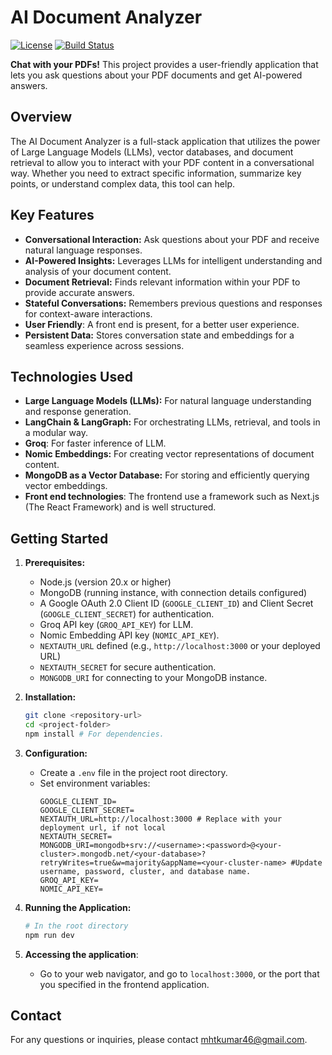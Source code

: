 # AI Document Analyzer

[![License](https://img.shields.io/badge/License-MIT-blue.svg)](LICENSE)
[![Build Status](https://img.shields.io/badge/build-passing-brightgreen.svg)](https://your-build-status-url.com)

**Chat with your PDFs!** This project provides a user-friendly application that lets you ask questions about your PDF documents and get AI-powered answers.

## Overview

The AI Document Analyzer is a full-stack application that utilizes the power of Large Language Models (LLMs), vector databases, and document retrieval to allow you to interact with your PDF content in a conversational way.  Whether you need to extract specific information, summarize key points, or understand complex data, this tool can help.

## Key Features

*   **Conversational Interaction:** Ask questions about your PDF and receive natural language responses.
*   **AI-Powered Insights:** Leverages LLMs for intelligent understanding and analysis of your document content.
*   **Document Retrieval:** Finds relevant information within your PDF to provide accurate answers.
*   **Stateful Conversations:** Remembers previous questions and responses for context-aware interactions.
*   **User Friendly**: A front end is present, for a better user experience.
*   **Persistent Data:** Stores conversation state and embeddings for a seamless experience across sessions.

## Technologies Used

*   **Large Language Models (LLMs):**  For natural language understanding and response generation.
*   **LangChain & LangGraph:** For orchestrating LLMs, retrieval, and tools in a modular way.
* **Groq**: For faster inference of LLM.
*   **Nomic Embeddings:** For creating vector representations of document content.
*   **MongoDB as a Vector Database:** For storing and efficiently querying vector embeddings.
* **Front end technologies**: The frontend use a framework such as Next.js (The React Framework) and is well structured.

## Getting Started

1.  **Prerequisites:**
    *   Node.js (version 20.x or higher)
    *   MongoDB (running instance, with connection details configured)
    *   A Google OAuth 2.0 Client ID (`GOOGLE_CLIENT_ID`) and Client Secret (`GOOGLE_CLIENT_SECRET`) for authentication.
    *   Groq API key (`GROQ_API_KEY`) for LLM.
    *   Nomic Embedding API key (`NOMIC_API_KEY`).
    *   `NEXTAUTH_URL` defined (e.g., `http://localhost:3000` or your deployed URL)
    *   `NEXTAUTH_SECRET` for secure authentication.
    *   `MONGODB_URI` for connecting to your MongoDB instance.


2.  **Installation:**
    ```bash
    git clone <repository-url>
    cd <project-folder>
    npm install # For dependencies.
    ```

3.  **Configuration:**
    *   Create a `.env` file in the project root directory.
    *   Set environment variables:
        ```
        GOOGLE_CLIENT_ID=
        GOOGLE_CLIENT_SECRET=
        NEXTAUTH_URL=http://localhost:3000 # Replace with your deployment url, if not local
        NEXTAUTH_SECRET=
        MONGODB_URI=mongodb+srv://<username>:<password>@<your-cluster>.mongodb.net/<your-database>?retryWrites=true&w=majority&appName=<your-cluster-name> #Update username, password, cluster, and database name.
        GROQ_API_KEY=
        NOMIC_API_KEY=
        ```

4.  **Running the Application:**
    ```bash
    # In the root directory
    npm run dev
    ```

5. **Accessing the application**:
    - Go to your web navigator, and go to `localhost:3000`, or the port that you specified in the frontend application.

## Contact

For any questions or inquiries, please contact [mhtkumar46@gmail.com](mhtkumar46@gmail.com).
